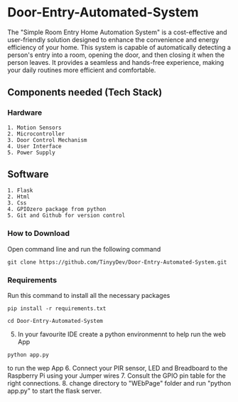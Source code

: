 # Door-Entry-Automated-System
The "Simple Room Entry Home Automation System" is a cost-effective and user-friendly solution designed to enhance the convenience and energy efficiency of your home. This system is capable of automatically detecting a person's entry into a room, opening the door, and then closing it when the person leaves. It provides a seamless and hands-free experience, making your daily routines more efficient and comfortable.

## Components needed (Tech Stack)
### Hardware
```
1. Motion Sensors
2. Microcontroller
3. Door Control Mechanism
4. User Interface
5. Power Supply
```
## Software
```
1. Flask
2. Html
3. Css
4. GPIOzero package from python
5. Git and Github for version control
```

### How to Download
Open command line and run the following command
```
git clone https://github.com/TinyyDev/Door-Entry-Automated-System.git
```
### Requirements
Run this command to install all the necessary packages
```
pip install -r requirements.txt
```

```
cd Door-Entry-Automated-System
```

5. In your favourite IDE create a python environmennt to help run the web App

```
python app.py
```
to run the wep App
6. Connect your PIR sensor, LED and Breadboard to the Raspberry Pi using your Jumper wires
7. Consult the GPIO pin table for the right connections.
8. change directory to "WEbPage" folder and run "python app.py" to start the flask server.

